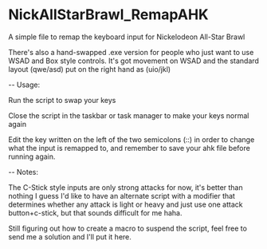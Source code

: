 # NickAllStarBrawl_RemapAHK

A simple file to remap the keyboard input for Nickelodeon All-Star Brawl

There's also a hand-swapped .exe version for people who just want to use WSAD and Box style controls. It's got movement on WSAD and the standard layout (qwe/asd) put on the right hand as (uio/jkl)


-- Usage:


Run the script to swap your keys

Close the script in the taskbar or task manager to make your keys normal again

Edit the key written on the left of the two semicolons (::) in order to change what the input is remapped to, and remember to save your ahk file before running again.

-- Notes:


The C-Stick style inputs are only strong attacks for now, it's better than nothing I guess
I'd like to have an alternate script with a modifier that determines whether any attack is light or heavy and just use one attack button+c-stick, but that sounds difficult for me haha.

Still figuring out how to create a macro to suspend the script, feel free to send me a solution and I'll put it here.
